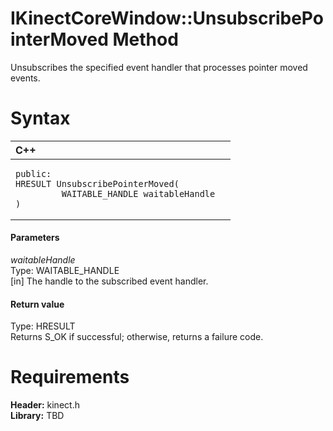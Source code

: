 IKinectCoreWindow::UnsubscribePointerMoved Method  
=================================================  

Unsubscribes the specified event handler that processes pointer moved events. <span id="syntaxSection"></span>

Syntax  
======  

<table>
<colgroup>
<col width="100%" />
</colgroup>
<thead>
<tr class="header">
<th align="left">C++</th>
</tr>
</thead>
<tbody>
<tr class="odd">
<td align="left"><pre><code>public:  
HRESULT UnsubscribePointerMoved(  
         WAITABLE_HANDLE waitableHandle  
)</code></pre></td>
</tr>
</tbody>
</table>

<span id="ID4EG"></span>
#### Parameters  

*waitableHandle*    
Type: WAITABLE\_HANDLE  
[in] The handle to the subscribed event handler.  

<span id="ID4EP"></span>
#### Return value  

Type: HRESULT  
Returns S\_OK if successful; otherwise, returns a failure code.  

<span id="requirements"></span>

Requirements  
============  

**Header:** kinect.h  
**Library:** TBD  



<!--Please do not edit the data in the comment block below.-->
<!--
TOCTitle : UnsubscribePointerMoved Method
RLTitle : IKinectCoreWindow::UnsubscribePointerMoved Method
KeywordK : UnsubscribePointerMoved method
KeywordK : IKinectCoreWindow::UnsubscribePointerMoved method
KeywordF : IKinectCoreWindow::UnsubscribePointerMoved
KeywordF : UnsubscribePointerMoved
KeywordF : Microsoft.Kinect.kinect.IKinectCoreWindow.UnsubscribePointerMoved(WAITABLE_HANDLE)
KeywordA : M:Microsoft.Kinect.kinect.IKinectCoreWindow.UnsubscribePointerMoved(WAITABLE_HANDLE)
AssetID : M:Microsoft.Kinect.kinect.IKinectCoreWindow.UnsubscribePointerMoved(WAITABLE_HANDLE)
Locale : en-us
CommunityContent : 1
APIType : Managed
APILocation : 
APIName : Microsoft.Kinect.kinect.IKinectCoreWindow::UnsubscribePointerMoved
TargetOS : Windows
TopicType : kbSyntax
DevLang : C++
DocSet : K4Wv2
ProjType : K4Wv2Proj
Technology : Kinect for Windows
Product : Kinect for Windows SDK v2
productversion : 20
-->
